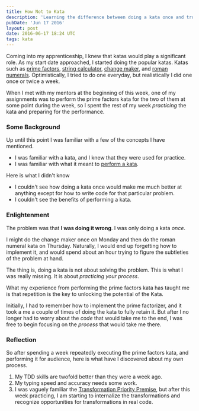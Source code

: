 ```yaml
---
title: How Not to Kata
description: 'Learning the difference between doing a kata once and truly practicing through repetition - the key to unlocking the potential of code katas.'
pubDate: 'Jun 17 2016'
layout: post
date: 2016-06-17 18:24 UTC
tags: kata
---
```


Coming into my apprenticeship, I knew that katas would play a significant role. As my start date approached, I started doing the popular katas. Katas such as [prime factors](http://butunclebob.com/ArticleS.UncleBob.ThePrimeFactorsKata), [string calculator](http://osherove.com/tdd-kata-1/), [change maker](http://rubyquiz.com/quiz154.html), and [roman numerals](http://codingdojo.org/cgi-bin/index.pl?KataRomanNumerals). Optimistically, I tried to do one everyday, but realistically I did one once or twice a week.

When I met with my mentors at the beginning of this week, one of my assignments was to perform the prime factors kata for the two of them at some point during the week, so I spent the rest of my week *practicing* the kata and preparing for the performance.

### Some Background

Up until this point I was familiar with a few of the concepts I have mentioned.

* I was familiar with a kata, and I knew that they were used for practice.
* I was familiar with what it meant to [perform a kata](http://blog.8thlight.com/micah-martin/2013/05/28/performing-code-katas.html).

Here is what I didn't know

- I couldn't see how doing a kata once would make me much better at anything except for how to write code for that particular problem.
- I couldn't see the benefits of performing a kata.

### Enlightenment

The problem was that **I was doing it wrong**. I was only doing a kata *once*.

I might do the change maker once on Monday and then do the roman numeral kata on Thursday. Naturally, I would end up forgetting how to implement it, and would spend about an hour trying to figure the subtleties of the problem at hand.

The thing is, doing a kata is not about solving the problem. This is what I was really missing. It is about *practicing your process*.

What my experience from performing the prime factors kata has taught me is that repetition is the key to unlocking the potential of the Kata.

Initially, I had to remember how to implement the prime factorizer, and it took a me a couple of times of doing the kata to fully retain it. But after I no longer had to worry about the *code* that would take me to the end, I was free to begin focusing on the *process* that would take me there.


### Reflection

So after spending a week repeatedly executing the prime factors kata, and performing it for audience, here is what have I discovered about my own process.

1. My TDD skills are twofold better than they were a week ago.
2. My typing speed and accuracy needs some work.
3. I was vaguely familiar the [Transformation Priority Premise](https://blog.8thlight.com/uncle-bob/2013/05/27/TheTransformationPriorityPremise.html), but after this week practicing, I am starting to internalize the transformations and recognize opportunities for transformations in real code.

